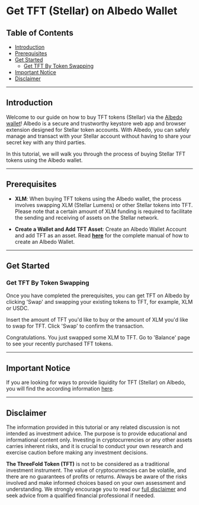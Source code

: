 <h1> Get TFT (Stellar) on Albedo Wallet </h1>

<h2>Table of Contents</h2>

- [Introduction](#introduction)
- [Prerequisites](#prerequisites)
- [Get Started](#get-started)
  - [Get TFT By Token Swapping](#get-tft-by-token-swapping)
- [Important Notice](#important-notice)
- [Disclaimer](#disclaimer)
***
## Introduction

Welcome to our guide on how to buy TFT tokens (Stellar) via the [Albedo wallet](https://albedo.link/)! Albedo is a secure and trustworthy keystore web app and browser extension designed for Stellar token accounts. With Albedo, you can safely manage and transact with your Stellar account without having to share your secret key with any third parties.

In this tutorial, we will walk you through the process of buying Stellar TFT tokens using the Albedo wallet. 
***
## Prerequisites

- **XLM**: When buying TFT tokens using the Albedo wallet, the process involves swapping XLM (Stellar Lumens) or other Stellar tokens into TFT. Please note that a certain amount of XLM funding is required to facilitate the sending and receiving of assets on the Stellar network.

- **Create a Wallet and Add TFT Asset**: Create an Albedo Wallet Account and add TFT as an asset. Read [**here**](../storing_tft/storing_tft.md) for the complete manual of how to create an Albedo Wallet.
***
## Get Started

### Get TFT By Token Swapping

Once you have completed the prerequisites, you can get TFT on Albedo by clicking 'Swap' and swapping your existing tokens to TFT, for example, XLM or USDC.

Insert the amount of TFT you'd like to buy or the amount of XLM you'd like to swap for TFT. Click 'Swap' to confirm the transaction.

Congratulations. You just swapped some XLM to TFT. Go to 'Balance' page to see your recently purchased TFT tokens.
***
## Important Notice

If you are looking for ways to provide liquidity for TFT (Stellar) on Albedo, you will find the according information [here](../liquidity/liquidity_albedo.md).
***
## Disclaimer

The information provided in this tutorial or any related discussion is not intended as investment advice. The purpose is to provide educational and informational content only. Investing in cryptocurrencies or any other assets carries inherent risks, and it is crucial to conduct your own research and exercise caution before making any investment decisions. 

**The ThreeFold Token (TFT)** is not to be considered as a traditional investment instrument. The value of cryptocurrencies can be volatile, and there are no guarantees of profits or returns. Always be aware of the risks involved and make informed choices based on your own assessment and understanding. We strongly encourage you to read our [full disclaimer](https://library.threefold.me/info/legal/#/legal__disclaimer) and seek advice from a qualified financial professional if needed.








